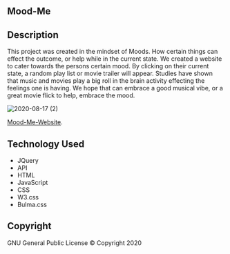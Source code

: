 ## Mood-Me


## Description

This project was created in the mindset of Moods. How certain things
 can effect the outcome, or help while in the current state. We 
 created a website to cater towards the persons certain mood. 
 By clicking on their current state, a random play list or 
 movie trailer will appear. Studies have shown that music and movies play a big 
 roll in the brain activity effecting the feelings one is having. We hope that
 can embrace a good musical vibe, or a great movie flick to 
 help, embrace the mood.  


 ![2020-08-17 (2)](https://user-images.githubusercontent.com/65925169/90453830-83e16080-e0a6-11ea-89ee-16b975814218.png)

[Mood-Me-Website](https://mando619.github.io/Mood-Me-/).

## Technology Used

- JQuery
- API
- HTML
- JavaScript
- CSS
- W3.css
- Bulma.css



## Copyright

GNU General Public License &copy; Copyright 2020




